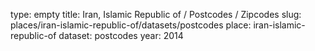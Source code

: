 type: empty
title: Iran, Islamic Republic of / Postcodes / Zipcodes
slug: places/iran-islamic-republic-of/datasets/postcodes
place: iran-islamic-republic-of
dataset: postcodes
year: 2014
